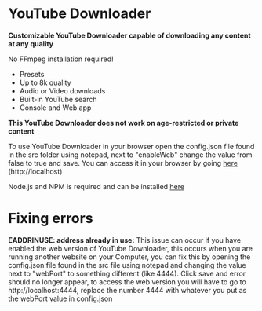 # **YouTube Downloader**

**Customizable YouTube Downloader capable of downloading any content at any quality**

No FFmpeg installation required!

 - Presets
 - Up to 8k quality
 - Audio or Video downloads
 - Built-in YouTube search
 - Console and Web app

**This YouTube Downloader does not work on age-restricted or private content**

To use YouTube Downloader in your browser open the config.json file found in the src folder using notepad, next to "enableWeb" change the value from false to true and save. You can access it in your browser by going [here](http://localhost) (http://localhost)

Node.js and NPM is required and can be installed [here](https://nodejs.org)

# **Fixing errors**
 **EADDRINUSE: address already in use:**
 This issue can occur if you have enabled the web version of YouTube Downloader, this occurs when you are running another website on your Computer, you can fix this by opening the config.json file found in the src file using notepad and changing the value next to "webPort" to something different (like 4444). Click save and error should no longer appear, to access the web version you will have to go to http://localhost:4444, replace the number 4444 with whatever you put as the webPort value in config.json
